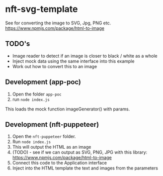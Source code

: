 # nft-svg-template

See for converting the image to SVG, Jpg, PNG etc.
https://www.npmjs.com/package/html-to-image

## TODO's

- Image reader to detect if an image is closer to black / white as a whole
- Inject mock data using the same interface into this example
- Work out how to convert this to an image

## Development (app-poc)

1. Open the folder `app-poc`
2. run `node index.js`

This loads the mock function imageGenerator() with params.

## Development (nft-puppeteer)

1. Open the `nft-puppeteer` folder. 
2. Run `node index.js`
3. This will output the HTML as an image
4. (TODO) - see if we can output as SVG, PNG, JPG with this library: https://www.npmjs.com/package/html-to-image
5. Connect this code to the Application interface
6. Inject into the HTML template the text and images from the parameters
